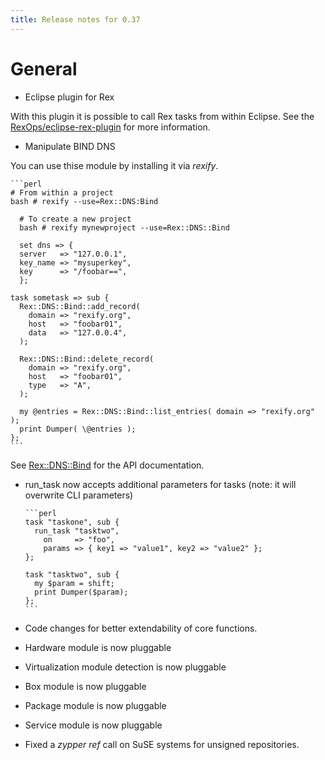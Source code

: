 ```yaml
---
title: Release notes for 0.37
---
```


# General

-   Eclipse plugin for Rex

With this plugin it is possible to call Rex tasks from within Eclipse. See the [RexOps/eclipse-rex-plugin](https://github.com/RexOps/eclipse-rex-plugin) for more information.

-   Manipulate BIND DNS

You can use thise module by installing it via *rexify*.

    ```perl
    # From within a project
    bash # rexify --use=Rex::DNS:Bind
    
      # To create a new project
      bash # rexify mynewproject --use=Rex::DNS::Bind
    
      set dns => {
      server   => "127.0.0.1",
      key_name => "mysuperkey",
      key      => "/foobar==",
      };
    
    task sometask => sub {
      Rex::DNS::Bind::add_record(
        domain => "rexify.org",
        host   => "foobar01",
        data   => "127.0.0.4",
      );
    
      Rex::DNS::Bind::delete_record(
        domain => "rexify.org",
        host   => "foobar01",
        type   => "A",
      );
    
      my @entries = Rex::DNS::Bind::list_entries( domain => "rexify.org" );
      print Dumper( \@entries );
    };
    ```

See [Rex::DNS::Bind](http://modules.rexify.org/module/Rex::DNS::Bind) for the API documentation.

-   run\_task now accepts additional parameters for tasks (note: it will overwrite CLI parameters)

        ```perl
        task "taskone", sub {
          run_task "tasktwo",
            on     => "foo",
            params => { key1 => "value1", key2 => "value2" };
        };
        
        task "tasktwo", sub {
          my $param = shift;
          print Dumper($param);
        };
        ```

-   Code changes for better extendability of core functions.
-   Hardware module is now pluggable
-   Virtualization module detection is now pluggable
-   Box module is now pluggable
-   Package module is now pluggable
-   Service module is now pluggable
-   Fixed a *zypper ref* call on SuSE systems for unsigned repositories.

